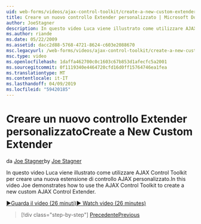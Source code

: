 ```yaml
---
uid: web-forms/videos/ajax-control-toolkit/create-a-new-custom-extender
title: Creare un nuovo controllo Extender personalizzato | Microsoft Docs
author: JoeStagner
description: In questo video Luca viene illustrato come utilizzare AJAX Control Toolkit per creare una nuova estensione di controllo AJAX personalizzato.
ms.author: riande
ms.date: 05/22/2009
ms.assetid: dacc2d88-5768-4721-8624-c603e2088670
msc.legacyurl: /web-forms/videos/ajax-control-toolkit/create-a-new-custom-extender
msc.type: video
ms.openlocfilehash: 1daffa462700c0c1603c67b853d1afecfc5a2001
ms.sourcegitcommit: 0f1119340e4464720cfd16d0ff15764746ea1fea
ms.translationtype: MT
ms.contentlocale: it-IT
ms.lasthandoff: 04/09/2019
ms.locfileid: "59420185"
---
```

# <a name="create-a-new-custom-extender"></a><span data-ttu-id="91ddf-103">Creare un nuovo controllo Extender personalizzato</span><span class="sxs-lookup"><span data-stu-id="91ddf-103">Create a New Custom Extender</span></span>

<span data-ttu-id="91ddf-104">da [Joe Stagner](https://github.com/JoeStagner)</span><span class="sxs-lookup"><span data-stu-id="91ddf-104">by [Joe Stagner](https://github.com/JoeStagner)</span></span>

<span data-ttu-id="91ddf-105">In questo video Luca viene illustrato come utilizzare AJAX Control Toolkit per creare una nuova estensione di controllo AJAX personalizzato.</span><span class="sxs-lookup"><span data-stu-id="91ddf-105">In this video Joe demonstrates how to use the AJAX Control Toolkit to create a new custom AJAX Control Extender.</span></span>

[<span data-ttu-id="91ddf-106">&#9654;Guarda il video (26 minuti)</span><span class="sxs-lookup"><span data-stu-id="91ddf-106">&#9654; Watch video (26 minutes)</span></span>](https://channel9.msdn.com/Blogs/ASP-NET-Site-Videos/create-a-new-custom-extender)

> [!div class="step-by-step"]
> [<span data-ttu-id="91ddf-107">Precedente</span><span class="sxs-lookup"><span data-stu-id="91ddf-107">Previous</span></span>](editor-control-custom.md)
